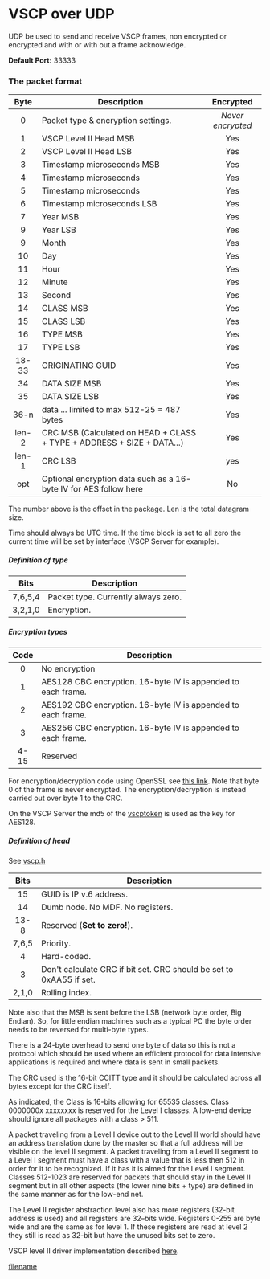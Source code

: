 # VSCP over UDP

UDP be used to send and receive VSCP frames, non encrypted or encrypted and with or with out a frame acknowledge.

**Default Port:** 33333

### The packet format

 | Byte  | Description | Encrypted | 
 | :----:  | ----------- | :---------: | 
 | 0     | Packet type & encryption settings. | _Never encrypted_ | 
 | 1     | VSCP Level II Head MSB             | Yes | 
 | 2     | VSCP Level II Head LSB             | Yes | 
 | 3     | Timestamp microseconds MSB         | Yes | 
 | 4     | Timestamp microseconds             | Yes | 
 | 5     | Timestamp microseconds             | Yes | 
 | 6     | Timestamp microseconds LSB         | Yes | 
 | 7     | Year MSB                           | Yes | 
 | 9     | Year LSB                           | Yes | 
 | 9     | Month                              | Yes | 
 | 10    | Day                                | Yes | 
 | 11    | Hour                               | Yes | 
 | 12    | Minute                             | Yes | 
 | 13    | Second                             | Yes | 
 | 14    | CLASS MSB                          | Yes | 
 | 15    | CLASS LSB                          | Yes | 
 | 16    | TYPE MSB                           | Yes | 
 | 17    | TYPE LSB                           | Yes | 
 | 18-33 | ORIGINATING GUID                   | Yes | 
 | 34    | DATA SIZE MSB                      | Yes | 
 | 35    | DATA SIZE LSB                      | Yes | 
 | 36-n  | data ... limited to max 512-25 = 487 bytes  | Yes | 
 | len-2 | CRC MSB (Calculated on HEAD + CLASS + TYPE + ADDRESS + SIZE + DATA…) | Yes | 
 | len-1 | CRC LSB  | yes | 
 | opt   | Optional encryption data such as a 16-byte IV for AES follow here | No | 

The number above is the offset in the package. Len is the total datagram size.

Time should always be UTC time. If the time block is set to all zero the current time will be set by interface (VSCP Server for example).

##### Definition of type

 | Bits | Description | 
 | :----: | ----------- | 
 | 7,6,5,4 | Packet type. Currently always zero. | 
 | 3,2,1,0 | Encryption. | 

##### Encryption types

 | Code | Description | 
 | :----: | ----------- | 
 | 0    | No encryption | 
 | 1    | AES128 CBC encryption. 16-byte IV is appended to each frame. | 
 | 2    | AES192 CBC encryption. 16-byte IV is appended to each frame. | 
 | 3    | AES256 CBC encryption. 16-byte IV is appended to each frame. | 
 | 4-15 | Reserved | 

For encryption/decryption code using OpenSSL see [this link](https:///wiki.openssl.org/index.php/EVP_Authenticated_Encryption_and_Decryption). Note that byte 0 of the frame is never encrypted. The encryption/decryption is instead carried out over byte 1 to the CRC.

On the VSCP Server the md5 of the [vscptoken](https://docs.vscp.org/vscpd/13.1/#/configuring_the_vscp_daemon?id=security) is used as the key for AES128.

##### Definition of head

See [vscp.h](https:///github.com/grodansparadis/vscp/blob/master/src/vscp/common/vscp.h)

 | Bits  | Description | 
 | :----:  | ----------- | 
 | 15    | GUID is IP v.6 address. | 
 | 14    | Dumb node. No MDF. No registers. | 
 | 13-8  | Reserved (**Set to zero!**). | 
 | 7,6,5 | Priority. | 
 | 4     | Hard-coded. | 
 | 3     | Don't calculate CRC if bit set. CRC should be set to 0xAA55 if set. | 
 | 2,1,0 | Rolling index. | 

Note also that the MSB is sent before the LSB (network byte order, Big Endian). So, for little endian machines such as a typical PC the byte order needs to be reversed for multi-byte types.

There is a 24-byte overhead to send one byte of data so this is not a protocol which should be used where an efficient protocol for data intensive applications is required and where data is sent in small packets.

The CRC used is the 16-bit CCITT type and it should be calculated across all bytes except for the CRC itself.

As indicated, the Class is 16-bits allowing for 65535 classes. Class 0000000x xxxxxxxx is reserved for the Level I classes. A low-end device should ignore all packages with a class > 511.

A packet traveling from a Level I device out to the Level II world should have an address translation done by the master so that a full address will be visible on the level II segment. A packet traveling from a Level II segment to a Level I segment must have a class with a value that is less then 512 in order for it to be recognized. If it has it is aimed for the Level I segment. Classes 512-1023 are reserved for packets that should stay in the Level II segment but in all other aspects (the lower nine bits + type) are defined in the same manner as for the low-end net.

The Level II register abstraction level also has more registers (32-bit address is used) and all registers are 32–bits wide. Registers 0-255 are byte wide and are the same as for level 1. If these registers are read at level 2 they still is read as 32-bit but have the unused bits set to zero. 

VSCP level II driver implementation described [here](https://github.com/grodansparadis/vscpl2drv-udp).



[filename](./bottom_copyright.md ':include')
 

